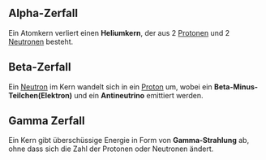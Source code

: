 
## Alpha-Zerfall
Ein Atomkern verliert einen __Heliumkern__, der aus $2$ [Protonen](Proton.md) und $2$ [Neutronen](Neutron.md) besteht.

## Beta-Zerfall
Ein [Neutron](Neutron.md) im Kern wandelt sich in ein [Proton](Proton.md) um, wobei ein __Beta-Minus-Teilchen(Elektron)__ und ein __Antineutrino__ emittiert werden.

## Gamma Zerfall
Ein Kern gibt überschüssige Energie in Form von __Gamma-Strahlung__ ab, ohne dass sich die Zahl der Protonen oder Neutronen ändert.

